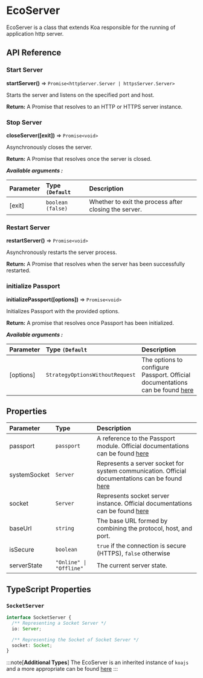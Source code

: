 # EcoServer

EcoServer is a class that extends Koa responsible for the running of application http server.

## API Reference

### Start Server

**startServer()** ⇒ `Promise<httpServer.Server | httpsServer.Server>`

Starts the server and listens on the specified port and host.

**Return:** A Promise that resolves to an HTTP or HTTPS server instance.

### Stop Server

**closeServer([exit])** ⇒ `Promise<void>`

Asynchronously closes the server.

**Return:** A Promise that resolves once the server is closed.

**_Available arguments :_**

| Parameter | Type `(Default`     | Description                                           |
| :-------- | :------------------ | :---------------------------------------------------- |
| [exit]    | `boolean` `(false)` | Whether to exit the process after closing the server. |

### Restart Server

**restartServer()** ⇒ `Promise<void>`

Asynchronously restarts the server process.

**Return:** A Promise that resolves when the server has been successfully restarted.

### initialize Passport

**initializePassport([options])** ⇒ `Promise<void>`

Initializes Passport with the provided options.

**Return:** A promise that resolves once Passport has been initialized.

**_Available arguments :_**

| Parameter | Type `(Default`                 | Description                                                                                                      |
| :-------- | :------------------------------ | :--------------------------------------------------------------------------------------------------------------- |
| [options] | `StrategyOptionsWithoutRequest` | The options to configure Passport. Official documentations can be found [here](https://www.passportjs.org/docs/) |

## Properties

| Parameter    | Type                    | Description                                                                                                               |
| :----------- | :---------------------- | :------------------------------------------------------------------------------------------------------------------------ |
| passport     | `passport`              | A reference to the Passport module. Official documentations can be found [here](https://www.passportjs.org/docs/)         |
| systemSocket | `Server`                | Represents a server socket for system communication. Official documentations can be found [here](https://socket.io/docs/) |
| socket       | `Server`                | Represents socket server instance. Official documentations can be found [here](https://socket.io/docs/)                   |
| baseUrl      | `string`                | The base URL formed by combining the protocol, host, and port.                                                            |
| isSecure     | `boolean`               | `true` if the connection is secure (HTTPS), `false` otherwise                                                             |
| serverState  | `"Online" \| "Offline"` | The current server state.                                                                                                 |

## TypeScript Properties

### `SocketServer`

```ts
interface SocketServer {
  /** Representing a Socket Server */
  io: Server;

  /** Representing the Socket of Socket Server */
  socket: Socket;
}
```

:::note[**Additional Types**]
The EcoServer is an inherited instance of `koajs` and a more appropriate can be found [here](https://koajs.com/)
:::
